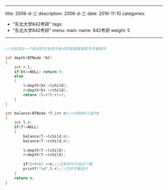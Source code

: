 
---
title: 2006-d-三
description: 2006-d-三
date: 2016-11-10
categories:
  - "东北大学842考研"
tags:
  - "东北大学842考研"
menu:
  main:
    name: 842考研
    weight: 5
---


```cpp

//分别求出一个结点的左右孩子结点的高度做差即为平衡因子

int depth(BTNode *bt)
{
    int r,l;
    if(bt==NULL) return 0;
    else
    {
        l=depth(bt->lchild);
        r=depth(bt->rchild);
        return (l>r?l:r)+1;
    }
}

int balance(BTNode *T,int n)//n初始传入值为0
{
    int l,r;
    if(T!=NULL)
    {
        balance(T->lchild,n);
        balance(T->rchild,n);
        
        l=depth(T->lchild);
        r=depth(T->rchild);
        
        if(l+r>0) ++n;//记录非叶子结点个数
        printf("%d",l-r);//打印平衡因子
    }
    return n;
}
```

